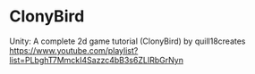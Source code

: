ClonyBird
=========

Unity: A complete 2d game tutorial (ClonyBird)
by quill18creates
https://www.youtube.com/playlist?list=PLbghT7MmckI4Sazzc4bB3s6ZLIRbGrNyn
